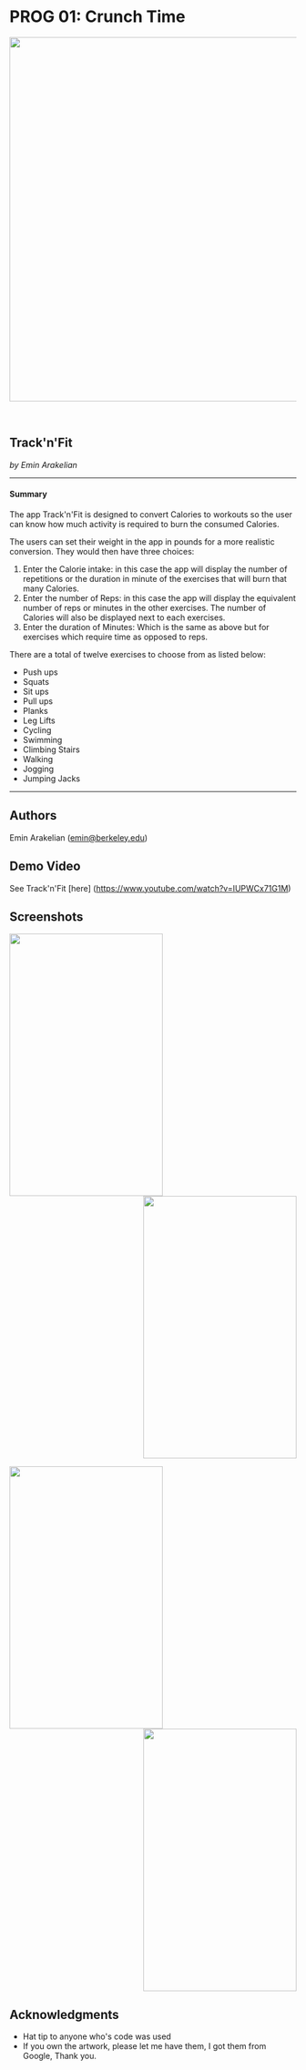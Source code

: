 # PROG 01: Crunch Time



<div><p><center>
<img src="http://s22.postimg.org/4tretykrl/Cover.png" width="640" height="640" align="middle"/></center></p><BR CLEAR="both"></div>
<p></p>

## Track'n'Fit

*by Emin Arakelian*

----------





#### Summary

The app Track'n'Fit is designed to convert Calories to workouts so the user can know how  much activity is required to burn the consumed Calories. 

The users can set their weight in the app in pounds for a more realistic conversion. They would then have three choices:

 1. Enter the Calorie intake: in this case the app will display the number of repetitions or the duration in minute of the exercises that will burn that many Calories.
 2. Enter the number of Reps: in this case the app will display the equivalent number of reps or minutes in the other exercises. The number of Calories will also be displayed next to each exercises.
 3. Enter the duration of Minutes: Which is the same as above but for exercises which require time as opposed to reps.

There are a total of twelve exercises to choose from as listed below:

 - Push ups
 - Squats
 - Sit ups
 - Pull ups
 - Planks
 - Leg Lifts
 - Cycling
 - Swimming
 - Climbing Stairs
 - Walking
 - Jogging
 - Jumping Jacks


----------


## Authors

Emin Arakelian ([emin@berkeley.edu](mailto:emin@berkeley.edu))

## Demo Video

See Track'n'Fit [here] (https://www.youtube.com/watch?v=IUPWCx71G1M)

## Screenshots



<div><p><center>
<img src="http://s28.postimg.org/ckp2mguxp/image.png" width="268.8" height="460.8" align="left"/>
<img src="http://s28.postimg.org/fdia6hva5/image.png" width="268.8" height="460.8" align="right"/></center></p><BR CLEAR="both"></div>
<p></p>

<div><p><center>
<img src="http://s28.postimg.org/xf1f4apb1/image.png" width="268.8" height="460.8" align="left"/>
<img src="http://s28.postimg.org/m6in2rm3h/image.png" width="268.8" height="460.8" align="right"/>
</center></p><BR CLEAR="both"></div>
<p></p>

## Acknowledgments

* Hat tip to anyone who's code was used
* If you own the artwork, please let me have them, I got them from Google, Thank you.
